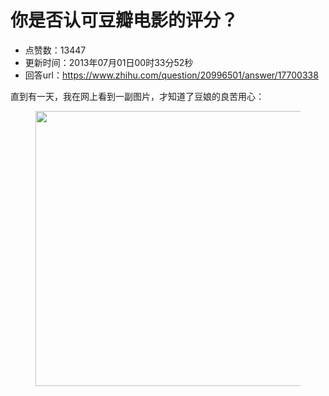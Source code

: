 # 你是否认可豆瓣电影的评分？
- 点赞数：13447
- 更新时间：2013年07月01日00时33分52秒
- 回答url：https://www.zhihu.com/question/20996501/answer/17700338
<body>
 <p data-pid="7GaRX_VD">直到有一天，我在网上看到一副图片，才知道了豆娘的良苦用心：</p>
 <figure>
  <img src="https://pica.zhimg.com/50/b350143a3e21b2307c3f452061f99694_720w.jpg?source=1940ef5c" data-rawwidth="440" data-rawheight="1091" data-original-token="b350143a3e21b2307c3f452061f99694" class="origin_image zh-lightbox-thumb" width="440" data-original="https://pic1.zhimg.com/b350143a3e21b2307c3f452061f99694_r.jpg?source=1940ef5c">
 </figure>
</body>